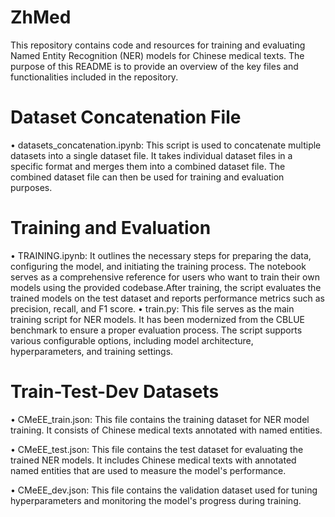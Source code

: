 # ZhMed

This repository contains code and resources for training and evaluating Named Entity Recognition (NER) models for Chinese medical texts. The purpose of this README is to provide an overview of the key files and functionalities included in the repository.

# Dataset Concatenation File
 • datasets_concatenation.ipynb: This script is used to concatenate multiple datasets into a single dataset file. It takes individual dataset files in a specific format and merges them into a combined dataset file. The combined dataset file can then be used for training and evaluation purposes.
# Training and Evaluation
 • TRAINING.ipynb: It outlines the necessary steps for preparing the data, configuring the model, and initiating the training process. The notebook serves as a comprehensive reference for users who want to train their own models using the provided codebase.After training, the script evaluates the trained models on the test dataset and reports performance metrics such as precision, recall, and F1 score.
  • train.py: This file serves as the main training script for NER models. It has been modernized from the CBLUE benchmark to ensure a proper evaluation process. The script supports various configurable options, including model architecture, hyperparameters, and training settings. 

# Train-Test-Dev Datasets
 • CMeEE_train.json: This file contains the training dataset for NER model training. It consists of Chinese medical texts annotated with named entities.
 
 • CMeEE_test.json: This file contains the test dataset for evaluating the trained NER models. It includes Chinese medical texts with annotated named entities that are used to measure the model's performance.
 
 • CMeEE_dev.json: This file contains the validation dataset used for tuning hyperparameters and monitoring the model's progress during training.

